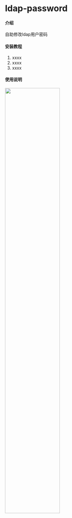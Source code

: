 # ldap-password

#### 介绍
自助修改ldap用户密码



#### 安装教程

1.  xxxx
2.  xxxx
3.  xxxx

#### 使用说明


<!--![首页](doc/home.jpeg)-->

<img src="http://attacker.gitee.io/ldap-password/home.jpeg" width="60%">